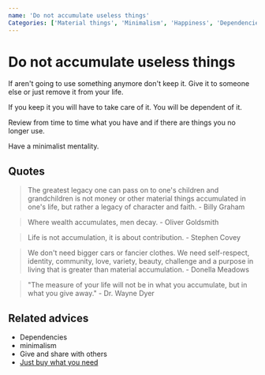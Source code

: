 ```yaml
---
name: 'Do not accumulate useless things'
Categories: ['Material things', 'Minimalism', 'Happiness', 'Dependencies']
---
```

# Do not accumulate useless things

If aren't going to use something anymore don't keep it. Give it to someone else or just remove it from your life.

If you keep it you will have to take care of it. You will be dependent of it.

Review from time to time what you have and if there are things you no longer use.

Have a minimalist mentality.
## Quotes

> The greatest legacy one can pass on to one's children and grandchildren is not money or other material things accumulated in one's life, but rather a legacy of character and faith. - Billy Graham

> Where wealth accumulates, men decay. - Oliver Goldsmith

> Life is not accumulation, it is about contribution. - Stephen Covey

> We don't need bigger cars or fancier clothes. We need self-respect, identity, community, love, variety, beauty, challenge and a purpose in living that is greater than material accumulation. - Donella Meadows

> "The measure of your life will not be in what you accumulate, but in what you give away." - Dr. Wayne Dyer

## Related advices

- Dependencies
- minimalism
- Give and share with others
- [Just buy what you need](../Just%20buy%20what%20you%20need/index.m)
